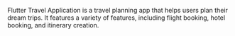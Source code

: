 Flutter Travel Application is a travel planning app that helps users plan their dream trips. It features a variety of features, including flight booking, hotel booking, and itinerary creation.

